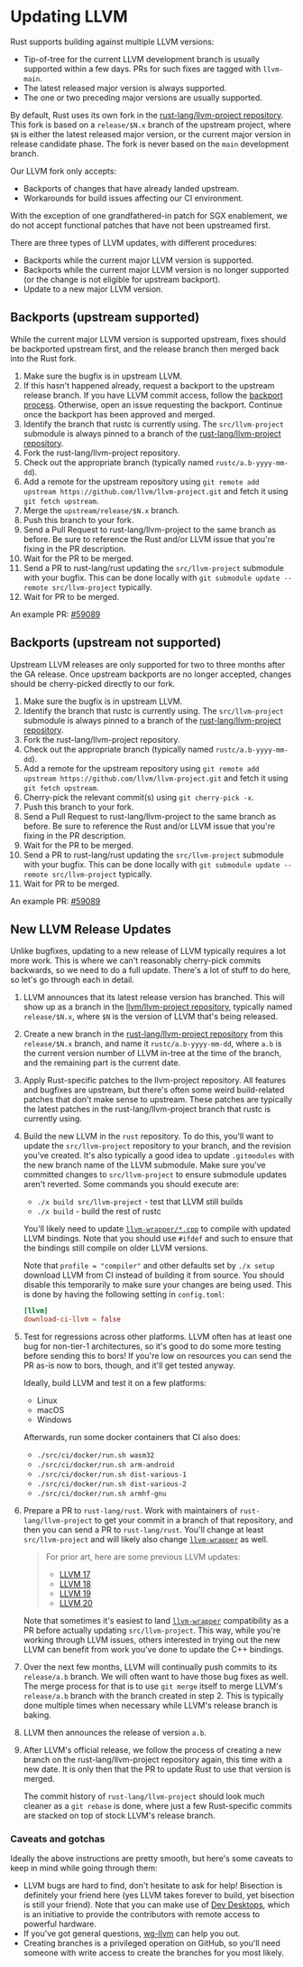 # Updating LLVM

<!-- toc -->

<!-- date-check: Aug 2024 -->
Rust supports building against multiple LLVM versions:

* Tip-of-tree for the current LLVM development branch is usually supported
  within a few days. PRs for such fixes are tagged with `llvm-main`.
* The latest released major version is always supported.
* The one or two preceding major versions are usually supported.

By default, Rust uses its own fork in the [rust-lang/llvm-project repository].
This fork is based on a `release/$N.x` branch of the upstream project, where
`$N` is either the latest released major version, or the current major version
in release candidate phase. The fork is never based on the `main` development
branch.

Our LLVM fork only accepts:

* Backports of changes that have already landed upstream.
* Workarounds for build issues affecting our CI environment.

With the exception of one grandfathered-in patch for SGX enablement, we do not
accept functional patches that have not been upstreamed first.

There are three types of LLVM updates, with different procedures:

* Backports while the current major LLVM version is supported.
* Backports while the current major LLVM version is no longer supported (or
  the change is not eligible for upstream backport).
* Update to a new major LLVM version.

## Backports (upstream supported)

While the current major LLVM version is supported upstream, fixes should be
backported upstream first, and the release branch then merged back into the
Rust fork.

1. Make sure the bugfix is in upstream LLVM.
2. If this hasn't happened already, request a backport to the upstream release
   branch. If you have LLVM commit access, follow the [backport process].
   Otherwise, open an issue requesting the backport. Continue once the
   backport has been approved and merged.
3. Identify the branch that rustc is currently using. The `src/llvm-project`
   submodule is always pinned to a branch of the
   [rust-lang/llvm-project repository].
4. Fork the rust-lang/llvm-project repository.
5. Check out the appropriate branch (typically named `rustc/a.b-yyyy-mm-dd`).
6. Add a remote for the upstream repository using
   `git remote add upstream https://github.com/llvm/llvm-project.git` and
   fetch it using `git fetch upstream`.
7. Merge the `upstream/release/$N.x` branch.
8. Push this branch to your fork.
9. Send a Pull Request to rust-lang/llvm-project to the same branch as before.
   Be sure to reference the Rust and/or LLVM issue that you're fixing in the PR
   description.
10. Wait for the PR to be merged.
11. Send a PR to rust-lang/rust updating the `src/llvm-project` submodule with
    your bugfix. This can be done locally with `git submodule update --remote
    src/llvm-project` typically.
12. Wait for PR to be merged.

An example PR:
[#59089](https://github.com/rust-lang/rust/pull/59089)

## Backports (upstream not supported)

Upstream LLVM releases are only supported for two to three months after the
GA release. Once upstream backports are no longer accepted, changes should be
cherry-picked directly to our fork.

1. Make sure the bugfix is in upstream LLVM.
2. Identify the branch that rustc is currently using. The `src/llvm-project`
   submodule is always pinned to a branch of the
   [rust-lang/llvm-project repository].
3. Fork the rust-lang/llvm-project repository.
4. Check out the appropriate branch (typically named `rustc/a.b-yyyy-mm-dd`).
5. Add a remote for the upstream repository using
   `git remote add upstream https://github.com/llvm/llvm-project.git` and
   fetch it using `git fetch upstream`.
6. Cherry-pick the relevant commit(s) using `git cherry-pick -x`.
7. Push this branch to your fork.
8. Send a Pull Request to rust-lang/llvm-project to the same branch as before.
   Be sure to reference the Rust and/or LLVM issue that you're fixing in the PR
   description.
9. Wait for the PR to be merged.
10. Send a PR to rust-lang/rust updating the `src/llvm-project` submodule with
    your bugfix. This can be done locally with `git submodule update --remote
    src/llvm-project` typically.
11. Wait for PR to be merged.

An example PR:
[#59089](https://github.com/rust-lang/rust/pull/59089)

## New LLVM Release Updates

<!-- date-check: Jul 2023 -->

Unlike bugfixes,
updating to a new release of LLVM typically requires a lot more work.
This is where we can't reasonably cherry-pick commits backwards,
so we need to do a full update.
There's a lot of stuff to do here,
so let's go through each in detail.

1. LLVM announces that its latest release version has branched.
   This will show up as a branch in the [llvm/llvm-project repository],
   typically named `release/$N.x`,
   where `$N` is the version of LLVM that's being released.

1. Create a new branch in the [rust-lang/llvm-project repository]
   from this `release/$N.x` branch,
   and name it `rustc/a.b-yyyy-mm-dd`,
   where `a.b` is the current version number of LLVM in-tree
   at the time of the branch,
   and the remaining part is the current date.

1. Apply Rust-specific patches to the llvm-project repository.
   All features and bugfixes are upstream,
   but there's often some weird build-related patches
   that don't make sense to upstream.
   These patches are typically the latest patches in the
   rust-lang/llvm-project branch that rustc is currently using.

1. Build the new LLVM in the `rust` repository.
   To do this,
   you'll want to update the `src/llvm-project` repository to your branch,
   and the revision you've created.
   It's also typically a good idea to update `.gitmodules` with the new
   branch name of the LLVM submodule.
   Make sure you've committed changes to
   `src/llvm-project` to ensure submodule updates aren't reverted.
   Some commands you should execute are:

   * `./x build src/llvm-project` - test that LLVM still builds
   * `./x build` - build the rest of rustc

   You'll likely need to update [`llvm-wrapper/*.cpp`][`llvm-wrapper`]
   to compile with updated LLVM bindings.
   Note that you should use `#ifdef` and such to ensure
   that the bindings still compile on older LLVM versions.

   Note that `profile = "compiler"` and other defaults set by `./x setup`
   download LLVM from CI instead of building it from source.
   You should disable this temporarily to make sure your changes are being used.
   This is done by having the following setting in `config.toml`:

   ```toml
   [llvm]
   download-ci-llvm = false
   ```

1. Test for regressions across other platforms. LLVM often has at least one bug
   for non-tier-1 architectures, so it's good to do some more testing before
   sending this to bors! If you're low on resources you can send the PR as-is
   now to bors, though, and it'll get tested anyway.

   Ideally, build LLVM and test it on a few platforms:

   * Linux
   * macOS
   * Windows

   Afterwards, run some docker containers that CI also does:

   * `./src/ci/docker/run.sh wasm32`
   * `./src/ci/docker/run.sh arm-android`
   * `./src/ci/docker/run.sh dist-various-1`
   * `./src/ci/docker/run.sh dist-various-2`
   * `./src/ci/docker/run.sh armhf-gnu`

1. Prepare a PR to `rust-lang/rust`. Work with maintainers of
   `rust-lang/llvm-project` to get your commit in a branch of that repository,
   and then you can send a PR to `rust-lang/rust`. You'll change at least
   `src/llvm-project` and will likely also change [`llvm-wrapper`] as well.

   <!-- date-check: mar 2025 -->
   > For prior art, here are some previous LLVM updates:
   > - [LLVM 17](https://github.com/rust-lang/rust/pull/115959)
   > - [LLVM 18](https://github.com/rust-lang/rust/pull/120055)
   > - [LLVM 19](https://github.com/rust-lang/rust/pull/127513)
   > - [LLVM 20](https://github.com/rust-lang/rust/pull/135763)

   Note that sometimes it's easiest to land [`llvm-wrapper`] compatibility as a PR
   before actually updating `src/llvm-project`.
   This way,
   while you're working through LLVM issues,
   others interested in trying out the new LLVM can benefit from work you've done
   to update the C++ bindings.

1. Over the next few months,
   LLVM will continually push commits to its `release/a.b` branch.
   We will often want to have those bug fixes as well.
   The merge process for that is to use `git merge` itself to merge LLVM's
   `release/a.b` branch with the branch created in step 2.
   This is typically
   done multiple times when necessary while LLVM's release branch is baking.

1. LLVM then announces the release of version `a.b`.

1. After LLVM's official release,
   we follow the process of creating a new branch on the
   rust-lang/llvm-project repository again,
   this time with a new date.
   It is only then that the PR to update Rust to use that version is merged.

   The commit history of `rust-lang/llvm-project`
   should look much cleaner as a `git rebase` is done,
   where just a few Rust-specific commits are stacked on top of stock LLVM's release branch.

### Caveats and gotchas

Ideally the above instructions are pretty smooth, but here's some caveats to
keep in mind while going through them:

* LLVM bugs are hard to find, don't hesitate to ask for help!
  Bisection is definitely your friend here
  (yes LLVM takes forever to build, yet bisection is still your friend).
  Note that you can make use of [Dev Desktops],
  which is an initiative to provide the contributors with remote access to powerful hardware.
* If you've got general questions, [wg-llvm] can help you out.
* Creating branches is a privileged operation on GitHub, so you'll need someone
  with write access to create the branches for you most likely.


[rust-lang/llvm-project repository]: https://github.com/rust-lang/llvm-project
[llvm/llvm-project repository]: https://github.com/llvm/llvm-project
[`llvm-wrapper`]: https://github.com/rust-lang/rust/tree/master/compiler/rustc_llvm/llvm-wrapper
[wg-llvm]: https://rust-lang.zulipchat.com/#narrow/stream/187780-t-compiler.2Fwg-llvm
[Dev Desktops]: https://forge.rust-lang.org/infra/docs/dev-desktop.html
[backport process]: https://llvm.org/docs/GitHub.html#backporting-fixes-to-the-release-branches
